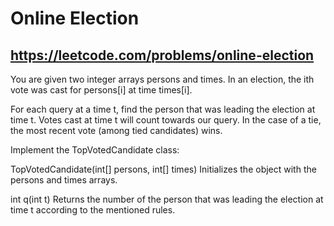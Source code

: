 # Online Election
## https://leetcode.com/problems/online-election

You are given two integer arrays persons and times. In an election, the ith vote was cast for persons[i] at time times[i].

For each query at a time t, find the person that was leading the election at time t. Votes cast at time t will count towards our query. In the case of a tie, the most recent vote (among tied candidates) wins.

Implement the TopVotedCandidate class:

TopVotedCandidate(int[] persons, int[] times) Initializes the object with the persons and times arrays.

int q(int t) Returns the number of the person that was leading the election at time t according to the mentioned rules.


